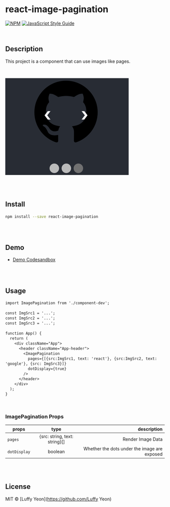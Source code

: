 # react-image-pagination

[![NPM](https://img.shields.io/npm/v/react-image-pagination.svg)](https://www.npmjs.com/package/react-image-pagination) [![JavaScript Style Guide](https://img.shields.io/badge/code_style-standard-brightgreen.svg)](https://standardjs.com)

<br>

## Description

This project is a component that can use images like pages.

<br>

![react image pagination](./images/sample_github.png)

<br><br>

## Install

```bash
npm install --save react-image-pagination
```

<br><br>

## Demo

- [Demo Codesandbox](https://codesandbox.io/s/brave-moon-m0uhs?fontsize=14&hidenavigation=1&theme=dark)

<br><br>

## Usage

```tsx
import ImagePagination from './component-dev';

const ImgSrc1 = '...';
const ImgSrc2 = '...';
const ImgSrc3 = '...';

function App() {
  return (
    <div className="App">
      <header className="App-header">
        <ImagePagination
          pages={[{src:ImgSrc1, text: 'react'}, {src:ImgSrc2, text: 'google'}, {src: ImgSrc3}]}
          dotDisplay={true}
        />
      </header>
    </div>
  );
}
```

<br>

### ImagePagination Props

| props | type | description |
|---|:---:|---:|
| `pages` | {src: string, text: string}[] | Render Image Data |
| `dotDisplay` | boolean | Whether the dots under the image are exposed |


<br><br>

## License

MIT © [Luffy Yeon](https://github.com/Luffy Yeon)
